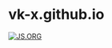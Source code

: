 vk-x.github.io
==============

[![JS.ORG](https://img.shields.io/badge/js.org-dns-ffb400.svg)](http://js.org)
